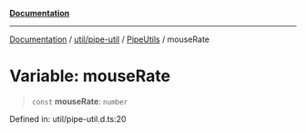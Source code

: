 [**Documentation**](../../../../../index.md)

***

[Documentation](../../../../../index.md) / [util/pipe-util](../../../index.md) / [PipeUtils](../index.md) / mouseRate

# Variable: mouseRate

> `const` **mouseRate**: `number`

Defined in: util/pipe-util.d.ts:20
